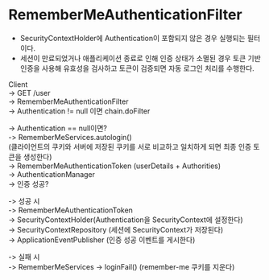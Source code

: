 # RememberMeAuthenticationFilter
* SecurityContextHolder에 Authentication이 포함되지 않은 경우 실행되는 필터이다.
* 세션이 만료되었거나 애플리케이션 종료로 인해 인증 상태가 소멸된 경우 토큰 기반 인증을 사용해 유효성을 검사하고 토큰이 검증되면 자동 로그인 처리를 수행한다.

Client  
-> GET /user  
-> RememberMeAuthenticationFilter  
-> Authentication != null 이면 chain.doFilter  

-> Authentication == null이면?  
-> RememberMeServices.autologin()  
(클라이언트의 쿠키와 서버에 저장된 쿠키를 서로 비교하고 일치하게 되면 최종 인증 토큰을 생성한다)  
-> RememberMeAuthenticationToken (userDetails + Authorities)  
-> AuthenticationManager  
-> 인증 성공?  

-> 성공 시  
-> RememberMeAuthenticationToken  
-> SecurityContextHolder(Authentication을 SecurityContext에 설정한다)  
-> SecurityContextRepository (세션에 SecurityContext가 저장된다)  
-> ApplicationEventPublisher (인증 성공 이벤트를 게시한다)  

-> 실패 시  
 -> RememberMeServices -> loginFail() (remember-me 쿠키를 지운다)